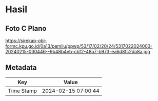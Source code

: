 # Hasil

## Foto C Plano

https://sirekap-obj-formc.kpu.go.id/0a13/pemilu/ppwp/53/17/02/20/24/5317022024003-20240215-030446--9b48b4eb-cbf2-48a7-b973-ea6d8fc2da8a.jpg


## Metadata

| Key        | Value               |
| ---------- | ------------------- |
| Time Stamp | 2024-02-15 07:00:44 |




